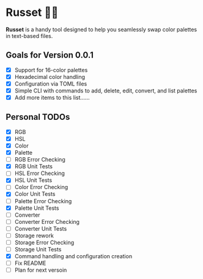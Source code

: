 # Russet 🎨🦀

**Russet** is a handy tool designed to help you seamlessly swap color palettes in text-based files.

## Goals for Version 0.0.1

- [x] Support for 16-color palettes
- [x] Hexadecimal color handling
- [x] Configuration via TOML files
- [x] Simple CLI with commands to add, delete, edit, convert, and list palettes
- [x] Add more items to this list......

## Personal TODOs
- [x] RGB 
- [x] HSL 
- [x] Color 
- [x] Palette
- [ ] RGB Error Checking
- [x] RGB Unit Tests
- [ ] HSL Error Checking
- [x] HSL Unit Tests
- [ ] Color Error Checking
- [x] Color Unit Tests
- [ ] Palette Error Checking
- [x] Palette Unit Tests
- [ ] Converter
- [ ] Converter Error Checking
- [ ] Converter Unit Tests
- [ ] Storage rework
- [ ] Storage Error Checking
- [ ] Storage Unit Tests
- [x] Command handling and configuration creation
- [ ] Fix README
- [ ] Plan for next versoin
